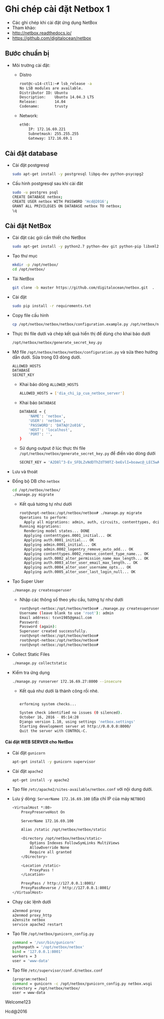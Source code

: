 # Ghi chép cài đặt Netbox 1

- Các ghi chép khi cài đặt ứng dụng NetBox
- Tham khảo:
 - http://netbox.readthedocs.io/
 - https://github.com/digitalocean/netbox
 
 
##  Bước chuẩn bị
- Môi trường cài đặt:
	- Distro
	
		```sh
		root@c-u14-ctl1:~# lsb_release -a
		No LSB modules are available.
		Distributor ID: Ubuntu
		Description:    Ubuntu 14.04.3 LTS
		Release:        14.04
		Codename:       trusty
		```

	- Network: 
		
		```sh
		eth0: 
			IP: 172.16.69.221 
			Subnetmask: 255.255.255 
			Gateway: 172.16.69.1
		```
	
## Cài đặt database

- Cài đặt postgresql

	```sh
	sudo apt-get install -y postgresql libpq-dev python-psycopg2
	```

- Cấu hình postgresql sau khi cài đăt

	```sh
	sudo -u postgres psql
	CREATE DATABASE netbox;
	CREATE USER netbox WITH PASSWORD 'Hcd@2016';
	GRANT ALL PRIVILEGES ON DATABASE netbox TO netbox;
	\q
	```
	
## Cài đặt NetBox
- Cài đặt các gói cần thiết cho NetBox
	
	```sh
	sudo apt-get install -y python2.7 python-dev git python-pip libxml2-dev libxslt1-dev libffi-dev graphviz libpq-dev
	```

- Tạo thư mục

	```sh
	mkdir -p /opt/netbox/
	cd /opt/netbox/
	```
	
- Tải NetBox

	```sh
	git clone -b master https://github.com/digitalocean/netbox.git  .
	```
	
- Cài đặt 
	
	```sh
	sudo pip install -r requirements.txt
	```
	
- Copy file cấu hình 

	```sh
	cp /opt/netbox/netbox/netbox/configuration.example.py /opt/netbox/netbox/netbox/configuration.py 
	```

- Thực thi file dưới và chép kết quả hiển thị để dùng cho khai báo dưới 

    ```sh
    /opt/netbox/netbox/generate_secret_key.py
    ```
	
- Mở file `/opt/netbox/netbox/netbox/configuration.py` và sửa theo hướng dẫn dưới. Sửa trong 03 dòng dưới.

    ```sh
    ALLOWED_HOSTS
    DATABASE
    SECRET_KEY
    ```

    - Khai báo dòng `ALLOWED_HOSTS`
    
        ```sh
        ALLOWED_HOSTS = ['dia_chi_ip_cua_netbox_server']
        ```
        
    - Khai báo `DATABASE`
    
        ```sh 
        DATABASE = {
            'NAME': 'netbox',        
            'USER': 'netbox',               
            'PASSWORD': 'DATA@!2o016',           
            'HOST': 'localhost',     
            'PORT': '',               
        }
        ```
        
    - Sử dụng output ở lúc thực thi file `/opt/netbox/netbox/generate_secret_key.py` để điền vào dòng dưới
    
        ```sh
        SECRET_KEY = 'A2D8l^3-Ev_SFDLZvNdDThZdT90TZ-beEvlI=boawc@_LEC5wA'
        ```

- Lưu và thoát

- Đồng bộ DB cho `netbox`

    ```sh
    cd /opt/netbox/netbox/
    ./manage.py migrate 
    ```
    
    - Kết quả tương tự như dưới
    
        ```sh
        root@vnpt-netbox:/opt/netbox/netbox# ./manage.py migrate
        Operations to perform:
          Apply all migrations: admin, auth, circuits, contenttypes, dcim, extras, ipam, secrets, sessions, tenancy
        Running migrations:
          Rendering model states... DONE
          Applying contenttypes.0001_initial... OK
          Applying auth.0001_initial... OK
          Applying admin.0001_initial... OK
          Applying admin.0002_logentry_remove_auto_add... OK
          Applying contenttypes.0002_remove_content_type_name... OK
          Applying auth.0002_alter_permission_name_max_length... OK
          Applying auth.0003_alter_user_email_max_length... OK
          Applying auth.0004_alter_user_username_opts... OK
          Applying auth.0005_alter_user_last_login_null... OK

        ```
             
- Tạo Super User

    ```sh
    ./manage.py createsuperuser
    ```
    
    - Nhập các thông số theo yêu cầu, tương tự như dưới
    
        ```sh 
        root@vnpt-netbox:/opt/netbox/netbox# ./manage.py createsuperuser
        Username (leave blank to use 'root'): admin
        Email address: tcvn1985@gmail.com
        Password:
        Password (again):
        Superuser created successfully.
        root@vnpt-netbox:/opt/netbox/netbox#
        root@vnpt-netbox:/opt/netbox/netbox#
        root@vnpt-netbox:/opt/netbox/netbox#
        ```
        
-  Collect Static Files

    ```sh
    ./manage.py collectstatic
    ```
    
- Kiểm tra ứng dụng

    ```sh
    ./manage.py runserver 172.16.69.27:8000 --insecure
    ```
    
    - Kết quả như dưới là thành công rồi nhé.
    
        ```sh

        erforming system checks...

        System check identified no issues (0 silenced).
        October 16, 2016 - 05:14:28
        Django version 1.10, using settings 'netbox.settings'
        Starting development server at http://0.0.0.0:8000/
        Quit the server with CONTROL-C.
        ```
            
#### Cài đặt WEB SERVER cho NetBox

- Cài đặt `gunicorn`

    ```sh
    apt-get install -y gunicorn supervisor
    ```

- Cài đặt `apache2`

    ```
    apt-get install -y apache2
    ```

- Tạo file `/etc/apache2/sites-available/netbox.conf` với nội dung dưới.
 - Lưu ý dòng: `ServerName 172.16.69.100` (địa chỉ IP của máy `NETBOX`)

    ```sh
    <VirtualHost *:80>
        ProxyPreserveHost On

        ServerName 172.16.69.100

        Alias /static /opt/netbox/netbox/static

        <Directory /opt/netbox/netbox/static>
            Options Indexes FollowSymLinks MultiViews
            AllowOverride None
            Require all granted
        </Directory>

        <Location /static>
            ProxyPass !
        </Location>

        ProxyPass / http://127.0.0.1:8001/
        ProxyPassReverse / http://127.0.0.1:8001/
    </VirtualHost>
    ```
	
- Chạy các lệnh dưới

    ```sh
    a2enmod proxy
    a2enmod proxy_http
    a2ensite netbox
    service apache2 restart
    ```

- Tạo file `/opt/netbox/gunicorn_config.py`

    ```sh
    command = '/usr/bin/gunicorn'
    pythonpath = '/opt/netbox/netbox'
    bind = '127.0.0.1:8001'
    workers = 3
    user = 'www-data'
    ```
    
- Tạo file `/etc/supervisor/conf.d/netbox.conf`

    ```sh
    [program:netbox]
    command = gunicorn -c /opt/netbox/gunicorn_config.py netbox.wsgi
    directory = /opt/netbox/netbox/
    user = www-data
    ```

Welcome123

Hcd@2016

	
	
	
	
	
	
